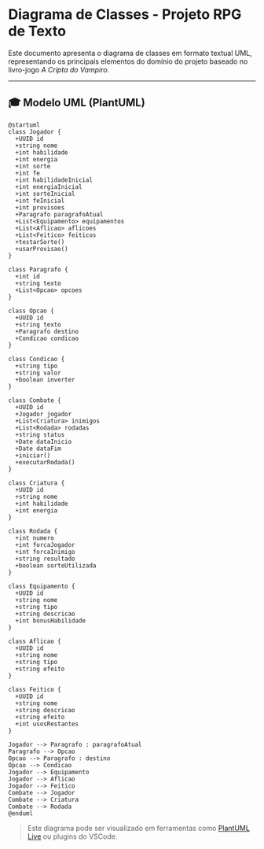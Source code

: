 # Diagrama de Classes - Projeto RPG de Texto

Este documento apresenta o diagrama de classes em formato textual UML, representando os principais elementos do domínio do projeto baseado no livro-jogo *A Cripta do Vampiro*.

---

## 🎓 Modelo UML (PlantUML)

```plantuml
@startuml
class Jogador {
  +UUID id
  +string nome
  +int habilidade
  +int energia
  +int sorte
  +int fe
  +int habilidadeInicial
  +int energiaInicial
  +int sorteInicial
  +int feInicial
  +int provisoes
  +Paragrafo paragrafoAtual
  +List<Equipamento> equipamentos
  +List<Aflicao> aflicoes
  +List<Feitico> feiticos
  +testarSorte()
  +usarProvisao()
}

class Paragrafo {
  +int id
  +string texto
  +List<Opcao> opcoes
}

class Opcao {
  +UUID id
  +string texto
  +Paragrafo destino
  +Condicao condicao
}

class Condicao {
  +string tipo
  +string valor
  +boolean inverter
}

class Combate {
  +UUID id
  +Jogador jogador
  +List<Criatura> inimigos
  +List<Rodada> rodadas
  +string status
  +Date dataInicio
  +Date dataFim
  +iniciar()
  +executarRodada()
}

class Criatura {
  +UUID id
  +string nome
  +int habilidade
  +int energia
}

class Rodada {
  +int numero
  +int forcaJogador
  +int forcaInimigo
  +string resultado
  +boolean sorteUtilizada
}

class Equipamento {
  +UUID id
  +string nome
  +string tipo
  +string descricao
  +int bonusHabilidade
}

class Aflicao {
  +UUID id
  +string nome
  +string tipo
  +string efeito
}

class Feitico {
  +UUID id
  +string nome
  +string descricao
  +string efeito
  +int usosRestantes
}

Jogador --> Paragrafo : paragrafoAtual
Paragrafo --> Opcao
Opcao --> Paragrafo : destino
Opcao --> Condicao
Jogador --> Equipamento
Jogador --> Aflicao
Jogador --> Feitico
Combate --> Jogador
Combate --> Criatura
Combate --> Rodada
@enduml
```

> Este diagrama pode ser visualizado em ferramentas como [PlantUML Live](https://www.planttext.com/) ou plugins do VSCode.